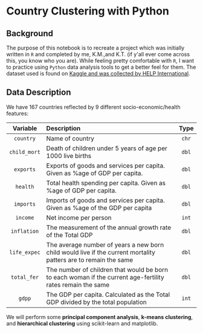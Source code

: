 # Country Clustering with Python
## Background
The purpose of this notebook is to recreate a project which was initially written in `R` and completed by me, K.M.,and K.T. (if y'all ever come across this, you know who you are).  While feeling pretty comfortable with `R`, I want to practice using `Python` data analysis tools to get a better feel for them.  The dataset used is found on [Kaggle and was collected by HELP International](https://www.kaggle.com/rohan0301/unsupervised-learning-on-country-data).
## Data Description
We have 167 countries reflected by 9 different socio-economic/health features:

| Variable | Description | Type     |
| :-------------: | :---------- | :-----------: |
|`country`|Name of country|`chr`|
|`child_mort`|Death of children under 5 years of age per 1000 live births|`dbl`|
|`exports`|Exports of goods and services per capita.  Given as %age of GDP per capita.|`dbl`|
|`health`|Total health spending per capita.  Given as %age of GDP per capita.|`dbl`|
|`imports`|Imports of goods and services per capita.  Given as %age of the GDP per capita|`dbl`|
|`income`|Net income per person|`int`|
|`inflation`|The measurement of the annual growth rate of the Total GDP|`dbl`|
|`life_expec`|The average number of years a new born child would live if the current mortality patters are to remain the same|`dbl`|
|`total_fer`|The number of children that would be born to each woman if the current age-fertility rates remain the same|`dbl`|
|`gdpp`|The GDP per capita.  Calculated as the Total GDP divided by the total population|`int`|

We will perform some **principal component analysis**, **k-means clustering**, and **hierarchical clustering** using scikit-learn and matplotlib.
